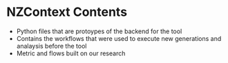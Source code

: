 # NZContext Contents

- Python files that are protoypes of the backend for the tool
- Contains the workflows that were used to execute new generations and analaysis before the tool
- Metric and flows built on our research
